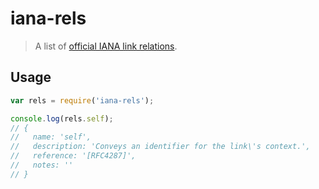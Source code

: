 # iana-rels

> A list of [official IANA link relations](http://www.iana.org/assignments/link-relations/link-relations.xhtml).

## Usage

```js
var rels = require('iana-rels');

console.log(rels.self);
// {
//   name: 'self',
//   description: 'Conveys an identifier for the link\'s context.',
//   reference: '[RFC4287]',
//   notes: ''
// }
```
